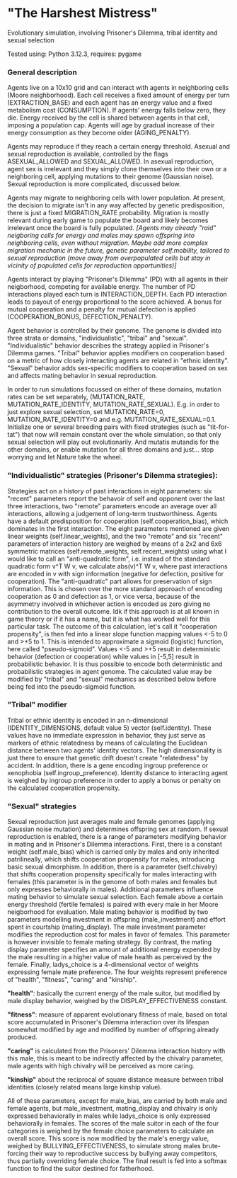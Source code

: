 # "The Harshest Mistress"
Evolutionary simulation, involving Prisoner's Dilemma, tribal identity and sexual selection

Tested using: Python 3.12.3, requires: pygame

### General description

Agents live on a 10x10 grid and can interact with agents in neighboring cells (Moore neighborhood).
Each cell receives a fixed amount of energy per turn (EXTRACTION_BASE) and each agent has an energy value and a fixed metabolism cost (CONSUMPTION).
If agents' energy falls below zero, they die. Energy received by the cell is shared between agents in that cell, imposing a population cap.
Agents will age by gradual increase of their energy consumption as they become older (AGING_PENALTY).

Agents may reproduce if they reach a certain energy threshold. Asexual and sexual reproduction is available, controlled by the flags ASEXUAL_ALLOWED and SEXUAL_ALLOWED. In asexual reproduction, agent sex is irrelevant and they simply clone themselves into their own or a neighboring cell, applying mutations to their genome (Gaussian noise). Sexual reproduction is more complicated, discussed below.

Agents may migrate to neighboring cells with lower population. At present, the decision to migrate isn't in any way affected by genetic predisposition, there is just a fixed MIGRATION_RATE probability. Migration is mostly relevant during early game to populate the board and likely becomes irrelevant once the board is fully populated.
_[Agents may already "raid" neigboring cells for energy and males may spawn offspring into neighboring cells, even without migration. Maybe  add more complex migration mechanic in the future, genetic parameter self.mobility, tailored to sexual reproduction (move away from overpopulated cells but stay in vicinity of populated cells for reproduction opportunities)]_

Agents interact by playing "Prisoner's Dilemma" (PD) with all agents in their neigborhood, competing for available energy. The number of PD interactions played each turn is INTERACTION_DEPTH. Each PD interaction leads to payout of energy proportional to the score achieved. A bonus for mutual cooperation and a penalty for mutual defection is applied (COOPERATION_BONUS, DEFECTION_PENALTY).

Agent behavior is controlled by their genome. The genome is divided into three strata or domains, "individualistic", "tribal" and "sexual". "Individualistic" behavior describes the strategy applied in Prisoner's Dilemma games. "Tribal" behavior applies modifiers on cooperation based on a metric of how closely interacting agents are related in "ethnic identity". "Sexual" behavior adds sex-specific modifiers to cooperation based on sex and affects mating behavior in sexual reproduction.

In order to run simulations focussed on either of these domains, mutation rates can be set separately, (MUTATION_RATE, MUTATION_RATE_IDENTITY, MUTATION_RATE_SEXUAL). E.g. in order to just explore sexual selection, set MUTATION_RATE=0, MUTATION_RATE_IDENTITY=0 and e.g. MUTATION_RATE_SEXUAL=0.1. Initialize one or several breeding pairs with fixed strategies (such as "tit-for-tat") that now will remain constant over the whole simulation, so that only sexual selection will play out evolutionarily. And mutatis mutandis for the other domains, or enable mutation for all three domains and just... stop worrying and let Nature take the wheel.

### "Individualistic" strategies (Prisoner's Dilemma strategies):
Strategies act on a history of past interactions in eight parameters: six "recent" parameters report the behavoir of self and opponent over the last three interactions, two "remote" parameters encode an average over all interactions, allowing a judgement of long-term trustworthiness.
Agents have a default predisposition for cooperation (self.cooperation_bias), which dominates in the first interaction. The eight parameters mentioned are given linear weights (self.linear_weights), and the two "remote" and six "recent" parameters of interaction history are weighed by means of a 2x2 and 6x6 symmetric matrices (self.remote_weights, self.recent_weights) using what I would like to call an "anti-quadratic form", i.e. instead of the standard quadratic form v^T W v, we calculate abs(v)^T W v, where past interactions are encoded in v with sign information (negative for defection, positive for cooperation). The "anti-quadratic" part allows for preservation of sign information. This is chosen over the more standard approach of encoding cooperation as 0 and defection as 1, or vice versa, because of the asymmetry involved in whichever action is encoded as zero giving no contribution to the overall outcome. Idk if this approach is at all known in game theory or if it has a name, but it is what has worked well for this particular task.
The outcome of this calculation, let's call it "cooperation propensity", is then fed into a linear slope function mapping values <-5 to 0 and >+5 to 1. This is intended to approximate a sigmoid (logistic) function, here called "pseudo-sigmoid". Values <-5 and >+5 result in deterministic behavior (defection or cooperation) while values in [-5,5] result in probabilistic behavior. It is thus possible to encode both deterministic and probabilistic strategies in agent genome.
The calculated value may be modified by "tribal" and "sexual" mechanics as described below before being fed into the pseudo-sigmoid function.

### "Tribal" modifier
Tribal or ethnic identity is encoded in an n-dimensional (IDENTITY_DIMENSIONS, default value 5) vector (self.identity). These values have no immediate expression in behavior, they just serve as markers of ethnic relatedness by means of calculating the Euclidean distance between two agents' identity vectors. The high dimensionality is just there to ensure that genetic drift doesn't create "relatedness" by accident. In addition, there is a gene encoding ingroup preference or xenophobia (self.ingroup_preference). Identity distance to interacting agent is weighed by ingroup preference in order to apply a bonus or penalty on the calculated cooperation propensity. 

### "Sexual" strategies
Sexual reproduction just averages male and female genomes (applying Gaussian noise mutation) and determines offspring sex at random. 
If sexual reproduction is enabled, there is a range of parameters modifying behavior in mating and in Prisoner's Dilemma interactions. First, there is a constant weight (self.male_bias) which is carried only by males and only inherited patrilineally, which shifts cooperation propensity for males, introducing basic sexual dimorphism. In addition, there is a parameter (self.chivalry) that shifts cooperation propensity specifically for males interacting with females (this parameter is in the genome of both males and females but only expresses behaviorally in males).
Additional parameters influence mating behavior to simulate sexual selection. Each female above a certain energy threshold (fertile females) is paired with every male in her Moore neigborhood for evaluation. Male mating behavior is modified by two parameters modelling investment in offspring (male_investment) and effort spent in courtship (mating_display). The male investment parameter modifies the reproduction cost for males in favor of females. This parameter is however invisible to female mating strategy. By contrast, the mating display parameter specifies an amount of additional energy expended by the male resulting in a higher value of male health as perceived by the female. Finally, ladys_choice is a 4-dimensional vector of weights expressing female mate preference. The four weights represent preference of "health", "fitness", "caring" and "kinship".

**"health"**: basically the current energy of the male suitor, but modified by male display behavior, weighed by the DISPLAY_EFFECTIVENESS constant.

**"fitness"**: measure of apparent evolutionary fitness of male, based on total score accumulated in Prisoner's Dilemma interaction over its lifespan somewhat modified by age and modified by number of offspring already produced.

**"caring"** is calculated from the Prisoners' Dilemma interaction history with this male, this is meant to be indirectly affected by the chivalry parameter, male agents with high chivalry will be perceived as more caring.

**"kinship"** about the reciprocal of square distance measure between tribal identities (closely related means large kinship value).

All of these parameters, except for male_bias, are carried by both male and female agents, but male_investment, mating_display and chivalry is only expressed behaviorally in males while ladys_choice is only expressed behaviorally in females.
The scores of the male suitor in each of the four categories is weighed by the female choice parameters to calculate an overall score. This score is now modified by the male's energy value, weighed by BULLYING_EFFECTIVENESS, to simulate strong males brute-forcing their way to reproductive success by bullying away competitors, thus partially overriding female choice. The final result is fed into a softmax function to find the suitor destined for fatherhood.


